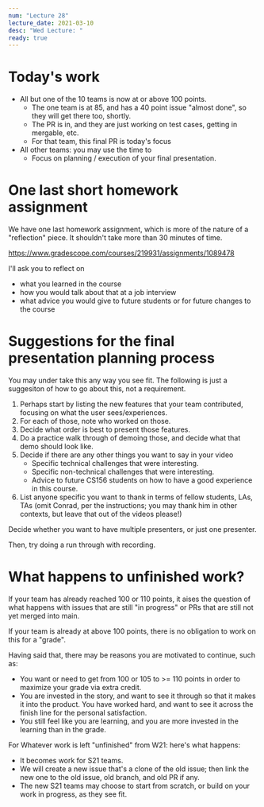 ```yaml
---
num: "Lecture 28"
lecture_date: 2021-03-10
desc: "Wed Lecture: "
ready: true
---
```


# Today's work

* All but one of the 10 teams is now at or above 100 points.
  - The one team is at 85, and has a 40 point issue "almost done", so they will get there too, shortly.
  - The PR is in, and they are just working on test cases, getting in mergable, etc.
  - For that team, this final PR is today's focus
* All other teams: you may use the time to 
  - Focus on planning / execution of your final presentation.

# One last short homework assignment

We have one last homework assignment, which is more of the nature of a "reflection" piece.   It shouldn't take more than 30 minutes of time.

<https://www.gradescope.com/courses/219931/assignments/1089478>

I'll ask you to reflect on 
- what you learned in the course
- how you would talk about that at a job interview
- what advice you would give to future students or for future changes to the course
  
# Suggestions for the final presentation planning process

You may under take this any way you see fit.   The following is just a suggesiton of how to go about this, not a requirement.

1.  Perhaps start by listing the new features that your team contributed, focusing on what the user sees/experiences.
2.  For each of those, note who worked on those.
3.  Decide what order is best to present those features.
4.  Do a practice walk through of demoing those, and decide what that demo should look like.
5.  Decide if there are any other things you want to say in your video
    - Specific technical challenges that were interesting.
    - Specific non-technical challenges that were interesting.
    - Advice to future CS156 students on how to have a good experience in this course.
6.  List anyone specific you want to thank in terms of fellow students, LAs, TAs (omit Conrad, per the instructions; you may thank him in other contexts, but leave that out of the videos please!)

Decide whether you want to have multiple presenters, or just one presenter.

Then, try doing a run through with recording.   

# What happens to unfinished work?

If your team has already reached 100 or 110 points, it aises the question of what happens with issues that are still "in progress" or PRs that are still not yet merged into main.

If your team is already at above 100 points, there is no obligation to work on this for a "grade".

Having said that, there may be reasons you are motivated to continue, such as:
* You want or need to get from 100 or 105 to  >= 110 points in order to maximize your grade via extra credit.
* You are invested in the story, and want to see it through so that it makes it into the product.   You have worked hard, and want to see it across the finish line for the personal satisfaction.
* You still feel like you are learning, and you are more invested in the learning than in the grade.

For Whatever work is left "unfinished" from W21:  here's what happens:
* It becomes work for S21 teams.
* We will create a new issue that's a clone of the old issue; then link the new one to the old issue, old branch, and old PR if any.
* The new S21 teams may choose to start from scratch, or build on your work in progress, as they see fit.
